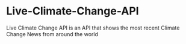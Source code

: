 # Live-Climate-Change-API
Live Climate Change API is an API that shows the most recent Climate Change News from around the world

